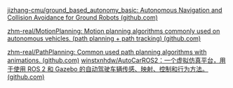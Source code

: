 [jizhang-cmu/ground_based_autonomy_basic: Autonomous Navigation and Collision Avoidance for Ground Robots (github.com)](https://github.com/jizhang-cmu/ground_based_autonomy_basic)

[zhm-real/MotionPlanning: Motion planning algorithms commonly used on autonomous vehicles. (path planning + path tracking) (github.com)](https://github.com/zhm-real/MotionPlanning)

[zhm-real/PathPlanning: Common used path planning algorithms with animations. (github.com)](https://github.com/zhm-real/PathPlanning)
[winstxnhdw/AutoCarROS2：一个虚拟仿真平台，用于使用 ROS 2 和 Gazebo 的自动驾驶车辆传感、映射、控制和行为方法。 (github.com)](https://github.com/winstxnhdw/AutoCarROS2)